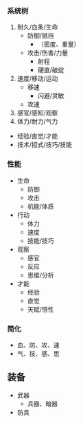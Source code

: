 ### 系统树
1. 耐久/血条/生命
    - 防御/抵挡
        - （密度、重量）
    - 攻击/伤害/力量
        - 射程
        - 硬直/破绽
2. 速度/移动/运动
    - 移速
        - 闪避/灵敏
    - 攻速
3. 感官/感知/观察
4. 体力/耐力/气力
- 经验/直觉/才能
- 技术/招式/技巧/技能
### 性能
- 生命
    - 防御
    - 攻击
    - 机能/体质
- 行动
    - 体力
    - 速度
    - 技能/技巧
- 观察
    - 感官
    - 反应
    - 思维/分析
- 才能
    - 经验
    - 直觉
    - 天赋/悟性
### 简化
- 血、防、攻、速
- 气、技、感、思

## 装备
- 武器
    - 兵器、暗器
- 防具
